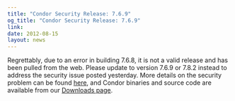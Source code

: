 ```yaml
---
title: "Condor Security Release: 7.6.9"
og_title: "Condor Security Release: 7.6.9"
link: 
date: 2012-08-15
layout: news
---
```


Regrettably, due to an error in building 7.6.8, it is not a valid release and has been pulled from the web.  Please update to version 7.6.9 or 7.8.2 instead to address the security issue posted yesterday.  More details on the security problem can be found <a href="security/vulnerabilities/CONDOR-2012-0002.html">here</a>, and Condor binaries and source code are available from our <a href="downloads/">Downloads page</a>. 

